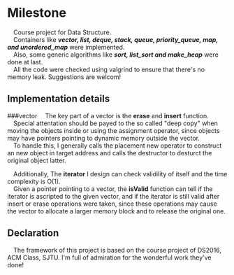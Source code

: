 # Milestone
&emsp;Course project for Data Structure.  
&emsp;Containers like ***vector, list, deque, stack, queue, priority\_queue, map, and unordered\_map*** were implemented.  
&emsp;Also, some generic algorithms like ***sort, list\_sort and make\_heap*** were done at last.  
&emsp;All the code were checked using valgrind to ensure that there's no memory leak. Suggestions are welcom!
## Implementation details
###vector
&emsp;The key part of a vector is the __erase__ and __insert__ function.  
&emsp;Special attentation should be payed to the so called "deep copy" when moving the objects inside or using the assignment operator, since objects may have pointers pointing to dynamic memory outside the vector.  
&emsp;To handle this, I generally calls the placement new operator to construct an new object in target address and calls the destructor to desturct the original object latter.  
  
&emsp;Additionally, The __iterator__ I design can check validility of itself and the time complexity is O(1).  
&emsp;Given a pointer pointing to a vector, the __isValid__ function can tell if the iterator is ascripted to the given vector, and if the iterator is still valid after insert or erase operations were taken, since these operations may cause the vector to allocate a larger memory block and to release the original one.
## Declaration
&emsp;The framework of this project is based on the course project of DS2016, ACM Class, SJTU. I'm full of admiration for the wonderful work they've done!
